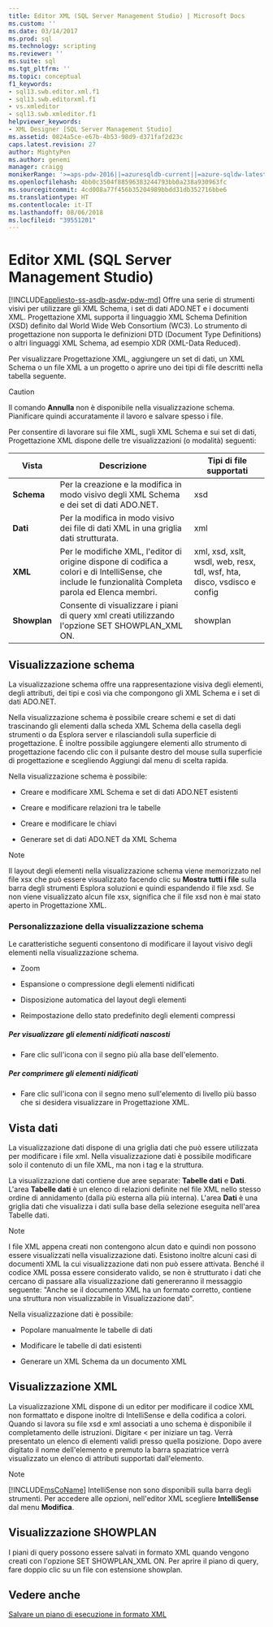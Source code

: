 ```yaml
---
title: Editor XML (SQL Server Management Studio) | Microsoft Docs
ms.custom: ''
ms.date: 03/14/2017
ms.prod: sql
ms.technology: scripting
ms.reviewer: ''
ms.suite: sql
ms.tgt_pltfrm: ''
ms.topic: conceptual
f1_keywords:
- sql13.swb.editor.xml.f1
- sql13.swb.editorxml.f1
- vs.xmleditor
- sql13.swb.xmleditor.f1
helpviewer_keywords:
- XML Designer [SQL Server Management Studio]
ms.assetid: 0824a5ce-e67b-4b53-98d9-d371faf2d23c
caps.latest.revision: 27
author: MightyPen
ms.author: genemi
manager: craigg
monikerRange: '>=aps-pdw-2016||=azuresqldb-current||=azure-sqldw-latest||>=sql-server-2016||=sqlallproducts-allversions||>=sql-server-linux-2017'
ms.openlocfilehash: 4bb0c3504f88596383244793bb0a238a930963fc
ms.sourcegitcommit: 4cd008a77f456b35204989bbdd31db352716bbe6
ms.translationtype: HT
ms.contentlocale: it-IT
ms.lasthandoff: 08/06/2018
ms.locfileid: "39551201"
---
```

# <a name="xml-editor-sql-server-management-studio"></a>Editor XML (SQL Server Management Studio)
[!INCLUDE[appliesto-ss-asdb-asdw-pdw-md](../../includes/appliesto-ss-asdb-asdw-pdw-md.md)]
  Offre una serie di strumenti visivi per utilizzare gli XML Schema, i set di dati ADO.NET e i documenti XML. Progettazione XML supporta il linguaggio XML Schema Definition (XSD) definito dal World Wide Web Consortium (WC3). Lo strumento di progettazione non supporta le definizioni DTD (Document Type Definitions) o altri linguaggi XML Schema, ad esempio XDR (XML-Data Reduced).  
  
 Per visualizzare Progettazione XML, aggiungere un set di dati, un XML Schema o un file XML a un progetto o aprire uno dei tipi di file descritti nella tabella seguente.  
  
> [!CAUTION]  
>  Il comando **Annulla** non è disponibile nella visualizzazione schema. Pianificare quindi accuratamente il lavoro e salvare spesso i file.  
  
 Per consentire di lavorare sui file XML, sugli XML Schema e sui set di dati, Progettazione XML dispone delle tre visualizzazioni (o modalità) seguenti:  
  
|Vista|Descrizione|Tipi di file supportati|  
|----------|-----------------|--------------------------|  
|**Schema**|Per la creazione e la modifica in modo visivo degli XML Schema e dei set di dati ADO.NET.|xsd|  
|**Dati**|Per la modifica in modo visivo dei file di dati XML in una griglia dati strutturata.|xml|  
|**XML**|Per le modifiche XML, l'editor di origine dispone di codifica a colori e di IntelliSense, che include le funzionalità Completa parola ed Elenca membri.|xml, xsd, xslt, wsdl, web, resx, tdl, wsf, hta, disco, vsdisco e config|  
|**Showplan**|Consente di visualizzare i piani di query xml creati utilizzando l'opzione SET SHOWPLAN_XML ON.|showplan|  
  
## <a name="schema-view"></a>Visualizzazione schema  
 La visualizzazione schema offre una rappresentazione visiva degli elementi, degli attributi, dei tipi e così via che compongono gli XML Schema e i set di dati ADO.NET.  
  
 Nella visualizzazione schema è possibile creare schemi e set di dati trascinando gli elementi dalla scheda XML Schema della casella degli strumenti o da Esplora server e rilasciandoli sulla superficie di progettazione. È inoltre possibile aggiungere elementi allo strumento di progettazione facendo clic con il pulsante destro del mouse sulla superficie di progettazione e scegliendo Aggiungi dal menu di scelta rapida.  
  
 Nella visualizzazione schema è possibile:  
  
-   Creare e modificare XML Schema e set di dati ADO.NET esistenti  
  
-   Creare e modificare relazioni tra le tabelle  
  
-   Creare e modificare le chiavi  
  
-   Generare set di dati ADO.NET da XML Schema  
  
> [!NOTE]  
>  Il layout degli elementi nella visualizzazione schema viene memorizzato nel file xsx che può essere visualizzato facendo clic su **Mostra tutti i file** sulla barra degli strumenti Esplora soluzioni e quindi espandendo il file xsd. Se non viene visualizzato alcun file xsx, significa che il file xsd non è mai stato aperto in Progettazione XML.  
  
### <a name="customizing-schema-view"></a>Personalizzazione della visualizzazione schema  
 Le caratteristiche seguenti consentono di modificare il layout visivo degli elementi nella visualizzazione schema.  
  
-   Zoom  
  
-   Espansione o compressione degli elementi nidificati  
  
-   Disposizione automatica del layout degli elementi  
  
-   Reimpostazione dello stato predefinito degli elementi compressi  
  
##### <a name="to-expand-hidden-nested-elements"></a>Per visualizzare gli elementi nidificati nascosti  
  
-   Fare clic sull'icona con il segno più alla base dell'elemento.  
  
##### <a name="to-collapse-nested-elements"></a>Per comprimere gli elementi nidificati  
  
-   Fare clic sull'icona con il segno meno sull'elemento di livello più basso che si desidera visualizzare in Progettazione XML.  
  
## <a name="data-view"></a>Vista dati  
 La visualizzazione dati dispone di una griglia dati che può essere utilizzata per modificare i file xml. Nella visualizzazione dati è possibile modificare solo il contenuto di un file XML, ma non i tag e la struttura.  
  
 La visualizzazione dati contiene due aree separate: **Tabelle dati** e **Dati**. L'area **Tabelle dati** è un elenco di relazioni definite nel file XML nello stesso ordine di annidamento (dalla più esterna alla più interna). L'area **Dati** è una griglia dati che visualizza i dati sulla base della selezione eseguita nell'area Tabelle dati.  
  
> [!NOTE]  
>  I file XML appena creati non contengono alcun dato e quindi non possono essere visualizzati nella visualizzazione dati. Esistono inoltre alcuni casi di documenti XML la cui visualizzazione dati non può essere attivata. Benché il codice XML possa essere considerato valido, se non è strutturato i dati che cercano di passare alla visualizzazione dati genereranno il messaggio seguente: "Anche se il documento XML ha un formato corretto, contiene una struttura non visualizzabile in Visualizzazione dati".  
  
 Nella visualizzazione dati è possibile:  
  
-   Popolare manualmente le tabelle di dati  
  
-   Modificare le tabelle di dati esistenti  
  
-   Generare un XML Schema da un documento XML  
  
## <a name="xml-view"></a>Visualizzazione XML  
 La visualizzazione XML dispone di un editor per modificare il codice XML non formattato e dispone inoltre di IntelliSense e della codifica a colori. Quando si lavora su file xsd e xml associati a uno schema è disponibile il completamento delle istruzioni. Digitare < per iniziare un tag. Verrà presentato un elenco di elementi validi presso quella posizione. Dopo avere digitato il nome dell'elemento e premuto la barra spaziatrice verrà visualizzato un elenco di attributi supportati dall'elemento.  
  
> [!NOTE]  
>  [!INCLUDE[msCoName](../../includes/msconame-md.md)] IntelliSense non sono disponibili sulla barra degli strumenti. Per accedere alle opzioni, nell'editor XML scegliere **IntelliSense** dal menu **Modifica**.  
  
## <a name="showplan-view"></a>Visualizzazione SHOWPLAN  
 I piani di query possono essere salvati in formato XML quando vengono creati con l'opzione SET SHOWPLAN_XML ON. Per aprire il piano di query, fare doppio clic su un file con estensione showplan.  
  
## <a name="see-also"></a>Vedere anche  
 [Salvare un piano di esecuzione in formato XML](../../relational-databases/performance/save-an-execution-plan-in-xml-format.md)  
  
  
